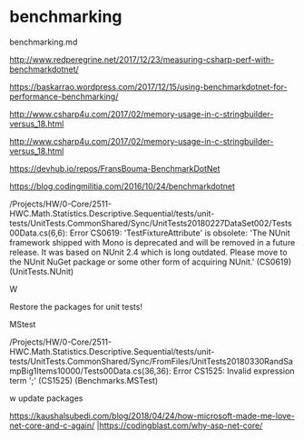 # benchmarking

benchmarking.md

http://www.redperegrine.net/2017/12/23/measuring-csharp-perf-with-benchmarkdotnet/

https://baskarrao.wordpress.com/2017/12/15/using-benchmarkdotnet-for-performance-benchmarking/

http://www.csharp4u.com/2017/02/memory-usage-in-c-stringbuilder-versus_18.html

http://www.csharp4u.com/2017/02/memory-usage-in-c-stringbuilder-versus_18.html

https://devhub.io/repos/FransBouma-BenchmarkDotNet

https://blog.codingmilitia.com/2016/10/24/benchmarkdotnet




/Projects/HW/0-Core/2511-HWC.Math.Statistics.Descriptive.Sequential/tests/unit-tests/UnitTests.CommonShared/Sync/UnitTests20180227DataSet002/Tests00Data.cs(6,6):
Error CS0619: 
  'TestFixtureAttribute' 
is obsolete: 
  'The NUnit framework shipped with Mono is deprecated and will be removed in a future release. 
  It was based on NUnit 2.4 which is long outdated. Please move to the NUnit NuGet package or some 
  other form of acquiring NUnit.' (CS0619) (UnitTests.NUnit)


W

  Restore the packages for unit tests!



MStest

/Projects/HW/0-Core/2511-HWC.Math.Statistics.Descriptive.Sequential/tests/unit-tests/UnitTests.CommonShared/Sync/FromFiles/UnitTests20180330RandSampBig1Items10000/Tests00Data.cs(36,36): Error CS1525: Invalid expression term ';' (CS1525) (Benchmarks.MSTest)

w
update packages  




https://kaushalsubedi.com/blog/2018/04/24/how-microsoft-made-me-love-net-core-and-c-again/
|https://codingblast.com/why-asp-net-core/




